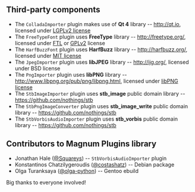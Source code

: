 Third-party components
----------------------

*   The `ColladaImporter` plugin makes use of **Qt 4** library -- http://qt.io,
    licensed under [LGPLv2 license](http://www.gnu.org/licenses/lgpl-2.1.html)
*   The `FreeTypeFont` plugin uses **FreeType** library -- http://freetype.org/,
    licensed under [FTL](http://git.savannah.gnu.org/cgit/freetype/freetype2.git/tree/docs/FTL.TXT)
    or [GPLv2](http://www.gnu.org/licenses/gpl-2.0.html) license
*   The `HarfBuzzFont` plugin uses **HarfBuzz** library -- http://harfbuzz.org/,
    licensed under [MIT license](https://raw.githubusercontent.com/behdad/harfbuzz/master/COPYING)
*   The `JpegImporter` plugin uses **libJPEG** library -- http://ijg.org/,
    licensed under BSD license
*   The `PngImporter` plugin uses **libPNG** library -- http://www.libpng.org/pub/png/libpng.html,
    licensed under [libPNG license](http://libpng.org/pub/png/src/libpng-LICENSE.txt)
*   The `StbImageImporter` plugin uses **stb_image** public domain library --
    https://github.com/nothings/stb
*   The `StbPngImageConverter` plugin uses **stb_image_write** public domain
    library -- https://github.com/nothings/stb
*   The `StbVorbisAudioImporter` plugin uses **stb_vorbis** public domain
    library -- https://github.com/nothings/stb

Contributors to Magnum Plugins library
--------------------------------------

*   Jonathan Hale ([@Squareys](https://github.com/Squareys)) --
    `StbVorbisAudioImporter` plugin
*   Konstantinos Chatzilygeroudis ([@costashatz](https://github.com/costashatz)) --
    Debian package
*   Olga Turanksaya ([@olga-python](https://github.com/olga-python)) -- Gentoo
    ebuild

Big thanks to everyone involved!
